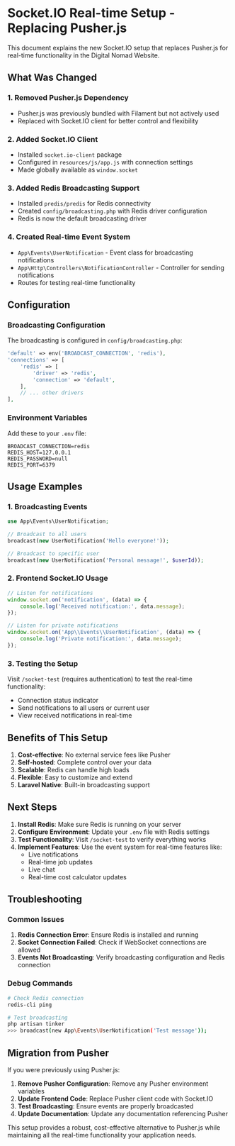 # Socket.IO Real-time Setup - Replacing Pusher.js

This document explains the new Socket.IO setup that replaces Pusher.js for real-time functionality in the Digital Nomad Website.

## What Was Changed

### 1. **Removed Pusher.js Dependency**
- Pusher.js was previously bundled with Filament but not actively used
- Replaced with Socket.IO client for better control and flexibility

### 2. **Added Socket.IO Client**
- Installed `socket.io-client` package
- Configured in `resources/js/app.js` with connection settings
- Made globally available as `window.socket`

### 3. **Added Redis Broadcasting Support**
- Installed `predis/predis` for Redis connectivity
- Created `config/broadcasting.php` with Redis driver configuration
- Redis is now the default broadcasting driver

### 4. **Created Real-time Event System**
- `App\Events\UserNotification` - Event class for broadcasting notifications
- `App\Http\Controllers\NotificationController` - Controller for sending notifications
- Routes for testing real-time functionality

## Configuration

### Broadcasting Configuration
The broadcasting is configured in `config/broadcasting.php`:

```php
'default' => env('BROADCAST_CONNECTION', 'redis'),
'connections' => [
    'redis' => [
        'driver' => 'redis',
        'connection' => 'default',
    ],
    // ... other drivers
],
```

### Environment Variables
Add these to your `.env` file:

```env
BROADCAST_CONNECTION=redis
REDIS_HOST=127.0.0.1
REDIS_PASSWORD=null
REDIS_PORT=6379
```

## Usage Examples

### 1. **Broadcasting Events**
```php
use App\Events\UserNotification;

// Broadcast to all users
broadcast(new UserNotification('Hello everyone!'));

// Broadcast to specific user
broadcast(new UserNotification('Personal message!', $userId));
```

### 2. **Frontend Socket.IO Usage**
```javascript
// Listen for notifications
window.socket.on('notification', (data) => {
    console.log('Received notification:', data.message);
});

// Listen for private notifications
window.socket.on('App\\Events\\UserNotification', (data) => {
    console.log('Private notification:', data.message);
});
```

### 3. **Testing the Setup**
Visit `/socket-test` (requires authentication) to test the real-time functionality:
- Connection status indicator
- Send notifications to all users or current user
- View received notifications in real-time

## Benefits of This Setup

1. **Cost-effective**: No external service fees like Pusher
2. **Self-hosted**: Complete control over your data
3. **Scalable**: Redis can handle high loads
4. **Flexible**: Easy to customize and extend
5. **Laravel Native**: Built-in broadcasting support

## Next Steps

1. **Install Redis**: Make sure Redis is running on your server
2. **Configure Environment**: Update your `.env` file with Redis settings
3. **Test Functionality**: Visit `/socket-test` to verify everything works
4. **Implement Features**: Use the event system for real-time features like:
   - Live notifications
   - Real-time job updates
   - Live chat
   - Real-time cost calculator updates

## Troubleshooting

### Common Issues

1. **Redis Connection Error**: Ensure Redis is installed and running
2. **Socket Connection Failed**: Check if WebSocket connections are allowed
3. **Events Not Broadcasting**: Verify broadcasting configuration and Redis connection

### Debug Commands

```bash
# Check Redis connection
redis-cli ping

# Test broadcasting
php artisan tinker
>>> broadcast(new App\Events\UserNotification('Test message'));
```

## Migration from Pusher

If you were previously using Pusher.js:

1. **Remove Pusher Configuration**: Remove any Pusher environment variables
2. **Update Frontend Code**: Replace Pusher client code with Socket.IO
3. **Test Broadcasting**: Ensure events are properly broadcasted
4. **Update Documentation**: Update any documentation referencing Pusher

This setup provides a robust, cost-effective alternative to Pusher.js while maintaining all the real-time functionality your application needs.
